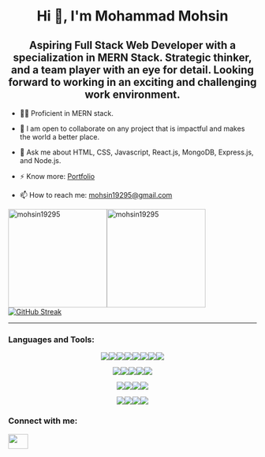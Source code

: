 <h1 align="center">Hi 👋, I'm Mohammad Mohsin</h1>
<h2 align="center">Aspiring Full Stack Web Developer with a specialization in MERN Stack. Strategic thinker, and a team player with an eye for detail. Looking forward to working in an exciting and challenging work environment.</h2>

- 👨‍💻 Proficient in MERN stack. 

- 🤝 I am open to collaborate on any project that is impactful and makes the world a better place.

- 💬 Ask me about HTML, CSS, Javascript, React.js, MongoDB, Express.js, and Node.js.

- ⚡ Know more: <a target='_blank' href='https://mmohsin.netlify.app/'>Portfolio</a>

- 📫 How to reach me: mohsin19295@gmail.com

<img src="https://github-readme-stats.vercel.app/api/top-langs?username=mohsin19295&show_icons=true&locale=en&layout=compact&bg_color=151515&text_color=daf7dc&title_color=daf7dc" height="200px" alt="mohsin19295"/><img src="https://github-readme-stats.vercel.app/api?username=mohsin19295&&show_icons=true&title_color=ffffff&icon_color=bb2acf&text_color=daf7dc&bg_color=151515" height="200px" alt="mohsin19295"/>
[![GitHub Streak](https://streak-stats.demolab.com?user=mohsin19295&theme=dark)](https://git.io/streak-stats)

---

<h3 align="left">Languages and Tools:</h3>
<p align="center"><img src="https://img.shields.io/badge/-HTML5-E34F26?style=for-the-badge&logo=html5&logoColor=white"/><img src="https://img.shields.io/badge/-CSS3-1572B6?style=for-the-badge&logo=css3&logoColor=white"/><img src="https://img.shields.io/badge/-JavaScript-eed718?style=for-the-badge&logo=javascript&logoColor=ffffff"/><img src="https://img.shields.io/badge/React-20232A?style=for-the-badge&logo=react&logoColor=61DAFB"/><img src="https://img.shields.io/badge/-Redux-764abc?style=for-the-badge&logo=redux&logoColor=white"/><img src="https://img.shields.io/badge/-Node.js-3C873A?style=for-the-badge&logo=Node.js&logoColor=white"/><img src="https://img.shields.io/badge/Express.js-000000?style=for-the-badge&logo=express&logoColor=white"/><img src="https://img.shields.io/badge/-MongoDB-4DB33D?style=for-the-badge&logo=mongodb&logoColor=FFFFFF"/></p><p align="center"><img src="https://img.shields.io/badge/firebase-ffca28?style=for-the-badge&logo=firebase&logoColor=black"/><img src="https://img.shields.io/badge/jQuery-0769AD?style=for-the-badge&logo=jquery&logoColor=white"/><img src="https://img.shields.io/badge/Tailwind_CSS-38B2AC?style=for-the-badge&logo=tailwind-css&logoColor=white"/><img src="https://img.shields.io/badge/Material%20UI-007FFF?style=for-the-badge&logo=mui&logoColor=white"/><img src="https://img.shields.io/badge/Bootstrap-563D7C?style=for-the-badge&logo=bootstrap&logoColor=white"/></p><p align="center"><img src="https://img.shields.io/badge/Jira-0052CC?style=for-the-badge&logo=Jira&logoColor=white"/><img src="https://img.shields.io/badge/Postman-FF6C37?style=for-the-badge&logo=Postman&logoColor=white"/><img src="https://img.shields.io/badge/GitHub-100000?style=for-the-badge&logo=github&logoColor=white"/><img src="https://img.shields.io/badge/GitLab-330F63?style=for-the-badge&logo=gitlab&logoColor=white"/></p><p align="center"><img src="https://img.shields.io/badge/Chart%20js-FF6384?style=for-the-badge&logo=chartdotjs&logoColor=white"/><img src="https://img.shields.io/badge/Socket.io-010101?&style=for-the-badge&logo=Socket.io&logoColor=white"/><img src="http://img.shields.io/badge/-Git-F1502F?style=for-the-badge&logo=git&logoColor=FFFFFF"/><img src="https://img.shields.io/badge/Linux-FCC624?style=for-the-badge&logo=linux&logoColor=black"/></p>


<h3 align="left">Connect with me:</h3>
<p align="left"><a href="https://linkedin.com/in/mohsin19295" target="blank"><img align="center" src="https://raw.githubusercontent.com/rahuldkjain/github-profile-readme-generator/master/src/images/icons/Social/linked-in-alt.svg" height="30" width="40" /></a></p>
